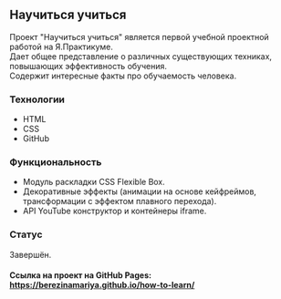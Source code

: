 ## Научиться учиться
Проект "Научиться учиться" является первой учебной проектной работой на Я.Практикуме.  
Дает общее представление о различных существующих техниках, повышающих эффективность обучения.  
Содержит интересные факты про обучаемость человека.
### Технологии
* HTML
* CSS
* GitHub
### Функциональность
* Модуль раскладки CSS Flexible Box.
* Декоративные эффекты (анимации на основе кейфреймов, трансформации с эффектом плавного перехода). 
* API YouTube конструктор и контейнеры iframe.  
### Статус
Завершён.

#### Ссылка на проект на GitHub Pages: https://berezinamariya.github.io/how-to-learn/
